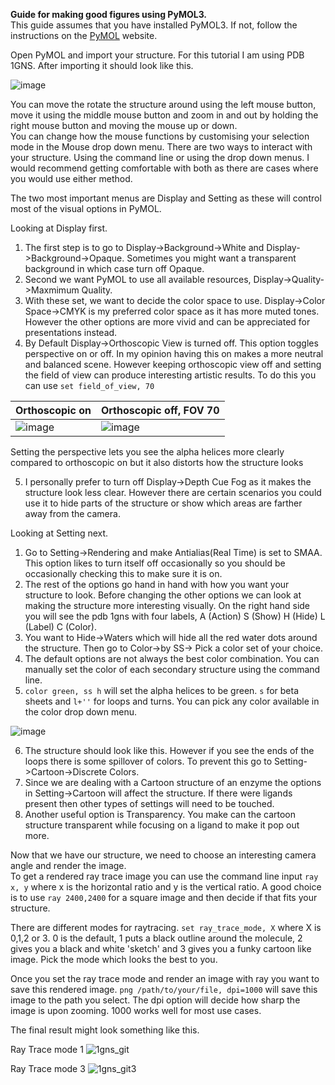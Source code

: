 <b> Guide for making good figures using PyMOL3. </b> <br>
This guide assumes that you have installed PyMOL3. If not, follow the instructions on the [PyMOL](https://pymol.org/) website. <br>

Open PyMOL and import your structure. For this tutorial I am using PDB 1GNS. After importing it should look like this. <br>

![image](https://github.com/ParthBandivadekar/protein_ligand_md/assets/159869420/bc4b5f03-c21f-42e3-a76a-32fbe39a8e3c)

You can move the rotate the structure around using the left mouse button, move it using the middle mouse button and zoom in and out by holding the right mouse button and moving the mouse up or down. <br>
You can change how the mouse functions by customising your selection mode in the Mouse drop down menu.
There are two ways to interact with your structure. Using the command line or using the drop down menus. I would recommend getting comfortable with both as there are cases where you would use either method. <br>

The two most important menus are Display and Setting as these will control most of the visual options in PyMOL. <br>

Looking at Display first. <br>

1. The first step is to go to Display->Background->White and Display->Background->Opaque. Sometimes you might want a transparent background in which case turn off Opaque. <br>
2. Second we want PyMOL to use all available resources, Display->Quality->Maxmimum Quality. <br>
3. With these set, we want to decide the color space to use. Display->Color Space->CMYK is my preferred color space as it has more muted tones. However the other options are more vivid and can be appreciated for presentations instead. <br>
4. By Default Display->Orthoscopic View is turned off. This option toggles perspective on or off. In my opinion having this on makes a more neutral and balanced scene. However keeping orthoscopic view off and setting the field of view can produce interesting artistic results. To do this you can use `set field_of_view, 70`

| Orthoscopic on | Orthoscopic off, FOV 70 |
| -------------- | ----------------------- |
|![image](https://github.com/ParthBandivadekar/protein_ligand_md/assets/159869420/cf0d4fe7-3631-4caf-b9d0-f82915481c35) | ![image](https://github.com/ParthBandivadekar/protein_ligand_md/assets/159869420/8bedabde-472a-42db-93ff-9e8be17261b6) |

Setting the perspective lets you see the alpha helices more clearly compared to orthoscopic on but it also distorts how the structure looks

5. I personally prefer to turn off Display->Depth Cue Fog as it makes the structure look less clear. However there are certain scenarios you could use it to hide parts of the structure or show which areas are farther away from the camera. <br>

Looking at Setting next. <br>

1. Go to Setting->Rendering and make Antialias(Real Time) is set to SMAA. This option likes to turn itself off occasionally so you should be occasionally checking this to make sure it is on. <br>
2. The rest of the options go hand in hand with how you want your structure to look. Before changing the other options we can look at making the structure more interesting visually. On the right hand side you will see the pdb 1gns with four labels, A (Action) S (Show) H (Hide) L (Label) C (Color).
3. You want to Hide->Waters which will hide all the red water dots around the structure. Then go to Color->by SS-> Pick a color set of your choice.
4. The default options are not always the best color combination. You can manually set the color of each secondary structure using the command line.
5. `color green, ss h` will set the alpha helices to be green. `s` for beta sheets and `l+''` for loops and turns. You can pick any color available in the color drop down menu.

![image](https://github.com/ParthBandivadekar/protein_ligand_md/assets/159869420/8845148c-b714-430a-9eca-9da149edd9a0)

6. The structure should look like this. However if you see the ends of the loops there is some spillover of colors. To prevent this go to Setting->Cartoon->Discrete Colors.
7. Since we are dealing with a Cartoon structure of an enzyme the options in Setting->Cartoon will affect the structure. If there were ligands present then other types of settings will need to be touched.
8. Another useful option is Transparency. You make can the cartoon structure transparent while focusing on a ligand to make it pop out more.

Now that we have our structure, we need to choose an interesting camera angle and render the image. <br>
To get a rendered ray trace image you can use the command line input `ray x, y` where x is the horizontal ratio and y is the vertical ratio. A good choice is to use `ray 2400,2400` for a square image and then decide if that fits your structure. 

There are different modes for raytracing.
`set ray_trace_mode, X` where X is 0,1,2 or 3. 0 is the default, 1 puts a black outline around the molecule, 2 gives you a black and white 'sketch' and 3 gives you a funky cartoon like image. Pick the mode which looks the best to you.

Once you set the ray trace mode and render an image with ray you want to save this rendered image.
`png /path/to/your/file, dpi=1000` will save this image to the path you select. The dpi option will decide how sharp the image is upon zooming. 1000 works well for most use cases.

The final result might look something like this.

Ray Trace mode 1
![1gns_git](https://github.com/ParthBandivadekar/protein_ligand_md/assets/159869420/a864b450-3dfd-4fa1-8260-15078a0764f8)

Ray Trace mode 3
![1gns_git3](https://github.com/ParthBandivadekar/protein_ligand_md/assets/159869420/18fa93c6-bfad-4677-bcc1-e5c78daf1d11)





